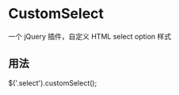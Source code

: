 CustomSelect
============

一个 jQuery 插件，自定义 HTML select option 样式

用法
---

$('.select').customSelect();
